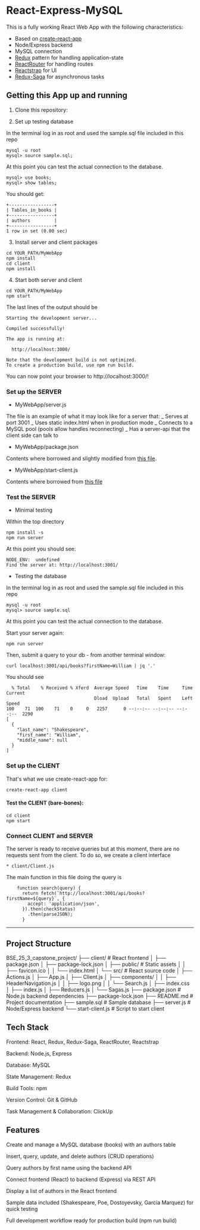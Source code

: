 # React-Express-MySQL

This is a fully working React Web App with the following characteristics:

- Based on [create-react-app](https://github.com/facebookincubator/create-react-app)
- Node/Express backend
- MySQL connection
- [Redux](https://redux.js.org) pattern for handling application-state
- [ReactRouter](https://github.com/ReactTraining/react-router) for handling routes
- [Reactstrap](https://reactstrap.github.io) for UI
- [Redux-Saga](https://github.com/redux-saga/redux-saga) for asynchronous tasks

## Getting this App up and running

1. Clone this repository:

2. Set up testing database

In the terminal log in as root and used the sample.sql file included in this repo

```
mysql -u root
mysql> source sample.sql;
```

At this point you can test the actual connection to the database.

```
mysql> use books;
mysql> show tables;
```

You should get:

```
+-----------------+
| Tables_in_books |
+-----------------+
| authors         |
+-----------------+
1 row in set (0.00 sec)
```

3. Install server and client packages

```
cd YOUR_PATH/MyWebApp
npm install
cd client
npm install
```

4. Start both server and client

```
cd YOUR_PATH/MyWebApp
npm start
```

The last lines of the output should be

```
Starting the development server...

Compiled successfully!

The app is running at:

  http://localhost:3000/

Note that the development build is not optimized.
To create a production build, use npm run build.
```

You can now point your browser to http://localhost:3000/!

### Set up the SERVER

- MyWebApp/server.js

The file is an example of what it may look like for a server that:
_ Serves at port 3001
_ Uses static index.html when in production mode
_ Connects to a MySQL pool (pools allow handles reconnecting)
_ Has a server-api that the client side can talk to

- MyWebApp/package.json

Contents where borrowed and slightly modified from [this file](https://github.com/fullstackreact/food-lookup-demo/blob/master/package.json).

- MyWebApp/start-client.js

Contents where borrowed from [this file](https://github.com/fullstackreact/food-lookup-demo/blob/master/start-client.js)

### Test the SERVER

- Minimal testing

Within the top directory

```
npm install -s
npm run server
```

At this point you should see:

```
NODE_ENV:  undefined
Find the server at: http://localhost:3001/
```

- Testing the database

In the terminal log in as root and used the sample.sql file included in this repo

```
mysql -u root
mysql> source sample.sql
```

At this point you can test the actual connection to the database.

Start your server again:

```
npm run server
```

Then, submit a query to your db - from another terminal window:

```
curl localhost:3001/api/books?firstName=William | jq '.'
```

You should see

```
  % Total    % Received % Xferd  Average Speed   Time    Time     Time  Current
                                 Dload  Upload   Total   Spent    Left  Speed
100    71  100    71    0     0   2257      0 --:--:-- --:--:-- --:--:--  2290
[
  {
    "last_name": "Shakespeare",
    "first_name": "William",
    "middle_name": null
  }
]
```

### Set up the CLIENT

That's what we use create-react-app for:

```
create-react-app client
```

#### Test the CLIENT (bare-bones):

```
cd client
npm start
```

### Connect CLIENT and SERVER

The server is ready to receive queries but at this moment, there are no requests sent from the client.
To do so, we create a client interface

    * client/Client.js

The main function in this file doing the query is

```
    function search(query) {
      return fetch(`http://localhost:3001/api/books?firstName=${query}`, {
        accept: 'application/json',
      }).then(checkStatus)
        .then(parseJSON);
      }
```

---

## Project Structure

BSE_25_3_capstone_project/
├── client/ # React frontend
│ ├── package.json
│ ├── package-lock.json
│ ├── public/ # Static assets
│ │ ├── favicon.ico
│ │ └── index.html
│ └── src/ # React source code
│ ├── Actions.js
│ ├── App.js
│ ├── Client.js
│ ├── components/
│ │ ├── HeaderNavigation.js
│ │ ├── logo.png
│ │ └── Search.js
│ ├── index.css
│ ├── index.js
│ ├── Reducers.js
│ └── Sagas.js
├── package.json # Node.js backend dependencies
├── package-lock.json
├── README.md # Project documentation
├── sample.sql # Sample database
├── server.js # Node/Express backend
└── start-client.js # Script to start client

## Tech Stack

Frontend: React, Redux, Redux-Saga, ReactRouter, Reactstrap

Backend: Node.js, Express

Database: MySQL

State Management: Redux

Build Tools: npm

Version Control: Git & GitHub

Task Management & Collaboration: ClickUp

## Features

Create and manage a MySQL database (books) with an authors table

Insert, query, update, and delete authors (CRUD operations)

Query authors by first name using the backend API

Connect frontend (React) to backend (Express) via REST API

Display a list of authors in the React frontend

Sample data included (Shakespeare, Poe, Dostoyevsky, Garcia Marquez) for quick testing

Full development workflow ready for production build (npm run build)
